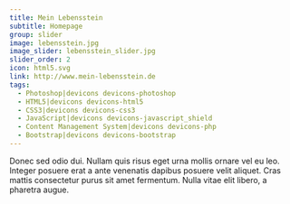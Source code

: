 ```yaml
---
title: Mein Lebensstein
subtitle: Homepage
group: slider
image: lebensstein.jpg
image_slider: lebensstein_slider.jpg
slider_order: 2
icon: html5.svg
link: http://www.mein-lebensstein.de
tags:
  - Photoshop|devicons devicons-photoshop
  - HTML5|devicons devicons-html5
  - CSS3|devicons devicons-css3
  - JavaScript|devicons devicons-javascript_shield
  - Content Management System|devicons devicons-php
  - Bootstrap|devicons devicons-bootstrap
---
```


Donec sed odio dui. Nullam quis risus eget urna mollis ornare vel eu leo. Integer posuere erat a ante venenatis dapibus posuere velit aliquet. Cras mattis consectetur purus sit amet fermentum. Nulla vitae elit libero, a pharetra augue.
